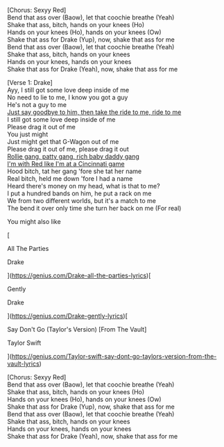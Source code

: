[Chorus: Sexyy Red]\
Bend that ass over (Baow), let that coochie breathe (Yeah)\
Shake that ass, bitch, hands on your knees (Ho)\
Hands on your knees (Ho), hands on your knees (Ow)\
Shake that ass for Drake (Yup), now, shake that ass for me\
Bend that ass over (Baow), let that coochie breathe (Yeah)\
Shake that ass, bitch, hands on your knees\
Hands on your knees, hands on your knees\
Shake that ass for Drake (Yeah), now, shake that ass for me

[Verse 1: Drake]\
Ayy, I still got some love deep inside of me\
No need to lie to me, I know you got a guy\
He's not a guy to me\
[Just say goodbye to him, then take the ride to mе, ride to me](https://genius.com/30074545/Drake-rich-baby-daddy/Just-say-goodbye-to-him-then-take-the-ride-to-me-ride-to-me)\
I still got some lovе deep inside of me\
Please drag it out of me\
You just might\
Just might get that G-Wagon out of me\
Please drag it out of me, please drag it out\
[Rollie gang, patty gang, rich baby daddy gang](https://genius.com/29741658/Drake-rich-baby-daddy/Rollie-gang-patty-gang-rich-baby-daddy-gang)\
[I'm with Red like I'm at a Cincinnati game](https://genius.com/30047091/Drake-rich-baby-daddy/Im-with-red-like-im-at-a-cincinnati-game)\
Hood bitch, tat her gang 'fore she tat her name\
Real bitch, held me down 'fore I had a name\
Heard there's money on my head, what is that to me?\
I put a hundred bands on him, he put a rack on me\
We from two different worlds, but it's a match to me\
The bend it over only time she turn her back on me (For real)

You might also like

[

All The Parties

Drake

](https://genius.com/Drake-all-the-parties-lyrics)[

Gently

Drake

](https://genius.com/Drake-gently-lyrics)[

Say Don't Go (Taylor's Version) [From The Vault]

Taylor Swift

](https://genius.com/Taylor-swift-say-dont-go-taylors-version-from-the-vault-lyrics)

[Chorus: Sexyy Red]\
Bend that ass over (Baow), let that coochie breathe (Yeah)\
Shake that ass, bitch, hands on your knees (Ho)\
Hands on your knees (Ho), hands on your knees (Ow)\
Shake that ass for Drake (Yup), now, shake that ass for me\
Bend that ass over (Baow), let that coochie breathe (Yeah)\
Shake that ass, bitch, hands on your knees\
Hands on your knees, hands on your knees\
Shake that ass for Drake (Yeah), now, shake that ass for me
